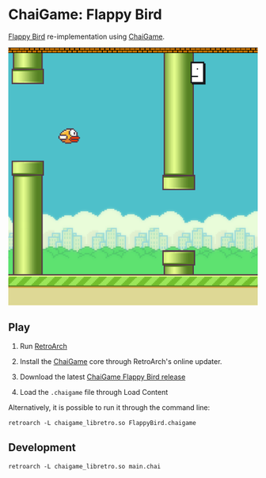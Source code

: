 # ChaiGame: Flappy Bird

[Flappy Bird](https://en.wikipedia.org/wiki/Flappy_Bird) re-implementation using [ChaiGame](https://github.com/robloach/chaigame).

![Flappy Bird Screenshot](screenshot.png)

## Play

1. Run [RetroArch](http://retroarch.com/)

2. Install the [ChaiGame](https://github.com/robloach/chaigame) core through RetroArch's online updater.

3. Download the latest [ChaiGame Flappy Bird release](https://github.com/RobLoach/ChaiGame-FlappyBird/releases)

4. Load the `.chaigame` file through Load Content

Alternatively, it is possible to run it through the command line:
```
retroarch -L chaigame_libretro.so FlappyBird.chaigame
```

## Development

```
retroarch -L chaigame_libretro.so main.chai
```

